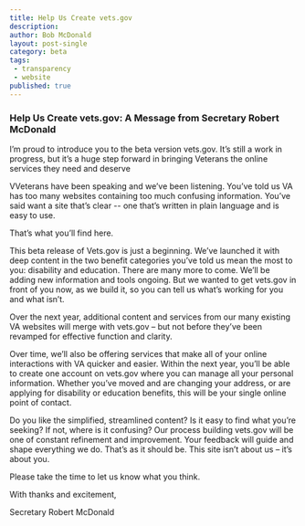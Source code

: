 ```yaml
---
title: Help Us Create vets.gov
description:
author: Bob McDonald
layout: post-single
category: beta
tags:
 - transparency
 - website
published: true
---
```


### Help Us Create vets.gov: A Message from Secretary Robert McDonald

I’m proud to introduce you to the beta version vets.gov.  It’s still a work in progress, but it’s a huge step forward in bringing Veterans the online services they need and deserve

<!--more-->

VVeterans have been speaking and we’ve been listening. You’ve told us VA has too many websites containing too much confusing information.  You’ve said want a site that’s clear  -- one that’s written in plain language and is easy to use.
 
That’s what you’ll find here.
 
This beta release of Vets.gov is just a beginning. We’ve launched it with deep content in the two benefit categories you’ve told us mean the most to you: disability and education. There are many more to come. We’ll be adding new information and tools ongoing.  But we wanted to get vets.gov in front of you now, as we build it, so you can tell us what’s working for you and what isn’t.
 
Over the next year, additional content and services from our many existing VA websites will merge with vets.gov – but not before they’ve been revamped for effective function and clarity.
 
Over time, we’ll also be offering services that make all of your online interactions with VA quicker and easier.  Within the next year, you’ll be able to create one account on vets.gov where you can manage all your personal information. Whether you’ve moved and are changing your address, or are applying for disability or education benefits, this will be your single online point of contact. 
 
Do you like the simplified, streamlined content? Is it easy to find what you’re seeking? If not, where is it confusing? Our process building vets.gov will be one of constant refinement and improvement.  Your feedback will guide and shape everything we do. That’s as it should be. This site isn’t about us – it’s about you. 
 
Please take the time to let us know what you think. 
 
With thanks and excitement,
  
Secretary Robert McDonald



